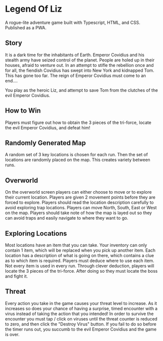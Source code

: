 # Legend Of Liz

A rogue-lite adventure game built with Typescript, HTML, and CSS. Published as a PWA.

## Story 

It is a dark time for the inhabitants of Earth. Emperor Covidius and his stealth army have seized control of the planet. People are holed up in their houses, afraid to venture out. In an attempt to stifle the rebellion once and for all, the fiendish Covidius has swept into New York and kidnapped Tom. This has gone too far. The reign of Emperor Covidius must come to an end....

You play as the heroic Liz, and attempt to save Tom from the clutches of the evil Emperor Covidius.

## How to Win

Players must figure out how to obtain the 3 pieces of the tri-force, locate the evil Emperor Covidius, and defeat him!

## Randomly Generated Map

A random set of 3 key locations is chosen for each run. Then the set of locations are randomly placed on the map. This creates variety between runs. 

## Overworld

On the overworld screen players can either choose to move or to explore their current location. Players are given 2 movement points before they are forced to explore. Players should read the location description carefully to avoid exploring trap locations. Players can move North, South, East or West on the map. Players should take note of how the map is layed out so they can avoid traps and easily navigate to where they want to go.

## Exploring Locations

Most locations have an item that you can take. Your inventory can only contain 1 item, which will be replaced when you pick up another item. Each location has a description of what is going on there, which contains a clue as to which item is required. Players must deduce where to use each item. Not every item is used in every run. Through clever deduction, players will locate the 3 pieces of the tri-force. After doing so they must locate the boss and fight it.

## Threat

Every action you take in the game causes your threat level to increase. As it increases so does your chance of having a surprise, timed encounter with a virus instead of taking the action that you intended! In order to survive the encounter you must tap / click on viruses until the threat counter is reduced to zero, and then click the "Destroy Virus" button. If you fail to do so before the timer runs out, you succumb to the evil Emperor Covidius and the game is over.
